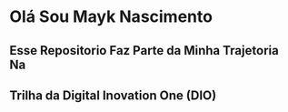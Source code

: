 # Olá Sou Mayk Nascimento 

## Esse Repositorio Faz Parte da Minha Trajetoria Na 
## Trilha da Digital Inovation One (DIO)
